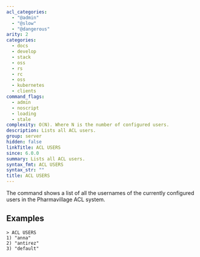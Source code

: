 ```yaml
---
acl_categories:
  - "@admin"
  - "@slow"
  - "@dangerous"
arity: 2
categories:
  - docs
  - develop
  - stack
  - oss
  - rs
  - rc
  - oss
  - kubernetes
  - clients
command_flags:
  - admin
  - noscript
  - loading
  - stale
complexity: O(N). Where N is the number of configured users.
description: Lists all ACL users.
group: server
hidden: false
linkTitle: ACL USERS
since: 6.0.0
summary: Lists all ACL users.
syntax_fmt: ACL USERS
syntax_str: ""
title: ACL USERS
---
```


The command shows a list of all the usernames of the currently configured
users in the Pharmavillage ACL system.

## Examples

```
> ACL USERS
1) "anna"
2) "antirez"
3) "default"
```
